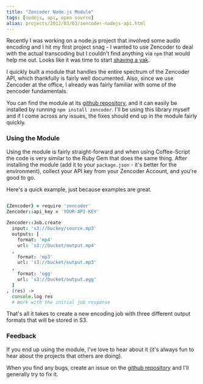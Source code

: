 ```yaml
---
title: "Zencoder Node.js Module"
tags: [nodejs, api, open source]
alias: projects/2012/03/03/zencoder-nodejs-api.html
---
```


Recently I was working on a node.js project that involved some audio encoding and I hit my first project snag - I wanted to use Zencoder to deal with the actual transcoding but I couldn't find anything via `npm` that would help me out. Looks like it was time to start [shaving a yak](http://en.wiktionary.org/wiki/yak_shaving).

I quickly built a module that handles the entire spectrum of the Zencoder API, which thankfully is fairly well documented. Also, since we use Zencoder at the office, I already was fairly familiar with some of the zencoder fundamentals. 

You can find the module at its [github repository](https://github.com/ryanfaerman/node-zencoder), and it can easily be installed by running `npm install zencoder`. I'll be using this library myself and if I come across any issues, the fixes should end up in the module fairly quickly.

### Using the Module
Using the module is fairly straight-forward and when using Coffee-Script the code is very similar to the Ruby Gem that does the same thing. After installing the module (add it to your `package.json` - it's better for the environment), collect your API key from your Zencoder Account, and you're good to go.

Here's a quick example, just because examples are great.

```coffee

{Zencoder} = require 'zencoder'
Zencoder::api_key = 'YOUR-API-KEY'
 
Zencoder::Job.create 
  input: 's3://buckey/source.mp3'
  outputs: [
    format: 'mp4'
    url: 's3://bucket/output.mp4'
  ,
    format: 'mp3'
    url: 's3://bucket/output.mp3'
  ,
    format: 'ogg'
    url: 's3://bucket/output.ogg'
  ]
, (res) ->
  console.log res
  # Work with the initial job response
```

That's all it takes to create a new encoding job with three different output formats that will be stored in S3.

### Feedback
If you end up using the module, I've love to hear about it (it's always fun to hear about the projects that others are doing).

When you find any bugs, create an issue on the [github repository](https://github.com/ryanfaerman/node-zencoder) and I'll generally try to fix it.